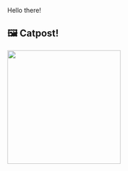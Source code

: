 Hello there!



## 🖼️ Catpost!

<sub>
    <img src="https://cdn2.thecatapi.com/images/bu9.jpg" height="256">
</sub>

